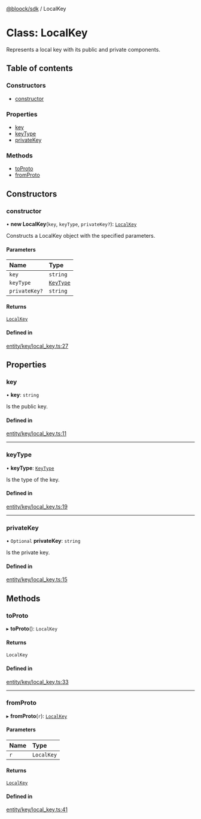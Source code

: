 [@bloock/sdk](../index.md) / LocalKey

# Class: LocalKey

Represents a local key with its public and private components.

## Table of contents

### Constructors

- [constructor](LocalKey.md#constructor)

### Properties

- [key](LocalKey.md#key)
- [keyType](LocalKey.md#keytype)
- [privateKey](LocalKey.md#privatekey)

### Methods

- [toProto](LocalKey.md#toproto)
- [fromProto](LocalKey.md#fromproto)

## Constructors

### constructor

• **new LocalKey**(`key`, `keyType`, `privateKey?`): [`LocalKey`](LocalKey.md)

Constructs a LocalKey object with the specified parameters.

#### Parameters

| Name | Type |
| :------ | :------ |
| `key` | `string` |
| `keyType` | [`KeyType`](../enums/KeyType-1.md) |
| `privateKey?` | `string` |

#### Returns

[`LocalKey`](LocalKey.md)

#### Defined in

[entity/key/local_key.ts:27](https://github.com/bloock/bloock-sdk/blob/587f793/languages/js/src/entity/key/local_key.ts#L27)

## Properties

### key

• **key**: `string`

Is the public key.

#### Defined in

[entity/key/local_key.ts:11](https://github.com/bloock/bloock-sdk/blob/587f793/languages/js/src/entity/key/local_key.ts#L11)

___

### keyType

• **keyType**: [`KeyType`](../enums/KeyType-1.md)

Is the type of the key.

#### Defined in

[entity/key/local_key.ts:19](https://github.com/bloock/bloock-sdk/blob/587f793/languages/js/src/entity/key/local_key.ts#L19)

___

### privateKey

• `Optional` **privateKey**: `string`

Is the private key.

#### Defined in

[entity/key/local_key.ts:15](https://github.com/bloock/bloock-sdk/blob/587f793/languages/js/src/entity/key/local_key.ts#L15)

## Methods

### toProto

▸ **toProto**(): `LocalKey`

#### Returns

`LocalKey`

#### Defined in

[entity/key/local_key.ts:33](https://github.com/bloock/bloock-sdk/blob/587f793/languages/js/src/entity/key/local_key.ts#L33)

___

### fromProto

▸ **fromProto**(`r`): [`LocalKey`](LocalKey.md)

#### Parameters

| Name | Type |
| :------ | :------ |
| `r` | `LocalKey` |

#### Returns

[`LocalKey`](LocalKey.md)

#### Defined in

[entity/key/local_key.ts:41](https://github.com/bloock/bloock-sdk/blob/587f793/languages/js/src/entity/key/local_key.ts#L41)

